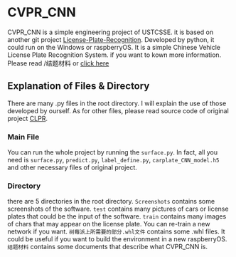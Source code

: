 # CVPR_CNN
CVPR_CNN is a simple engineering project of USTCSSE. it is based on another git project [License-Plate-Recognition](https://github.com/wzh191920/License-Plate-Recognition). Developed by python, it could run on the Windows or raspberryOS. It is a simple Chinese Vehicle License Plate Recognition System. if you want to kown more information. Please read /结题材料 or [click here](https://github.com/L-TianRan/CVPR_CNN/tree/master/结题材料)
## Explanation of Files & Directory
There are many .py files in the root directory. I will explain the use of those developed by ourself. As for other files, please read source code of original project [CLPR](https://github.com/wzh191920/License-Plate-Recognition).
### Main File
You can run the whole project by running the `surface.py`. In fact, all you need is `surface.py`, `predict.py`, `label_define.py`, `carplate_CNN_model.h5` and other necessary files of original project.
### Directory
there are 5 directories in the root directory.
`Screenshots` contains some screenshots of the software.
`test` contains many pictures of cars or license plates that could be the input of the software.
`train` contains many images of chars that may appear on the license plate. You can re-train a new network if you want.
`树莓派上所需要的部分.whl文件` contains some .whl files. It could be useful if you want to build the environment in a new raspberryOS.
`结题材料` contains some documents that describe what CVPR_CNN is.

